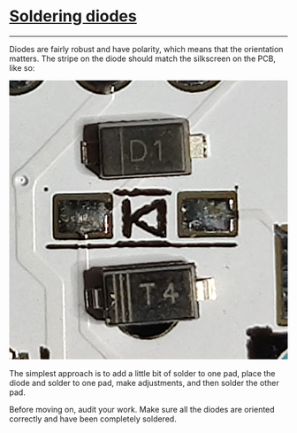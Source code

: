 # [Soldering diodes](https://github.com/keyhive/build_guides/blob/master/docs/basic/soldering-diodes.md)

---

Diodes are fairly robust and have polarity, which means that the orientation matters. The stripe on the diode should match the silkscreen on the PCB, like so:

![Stripe on diode should match the line of the diode symbol on the PCB](https://github.com/EanNewton/Awesome-Keebs/blob/main/images/diodes-polarity.jpg?raw=true)

The simplest approach is to add a little bit of solder to one pad, place the diode and solder to one pad, make adjustments, and then solder the other pad.

Before moving on, audit your work. Make sure all the diodes are oriented correctly and have been completely soldered.
